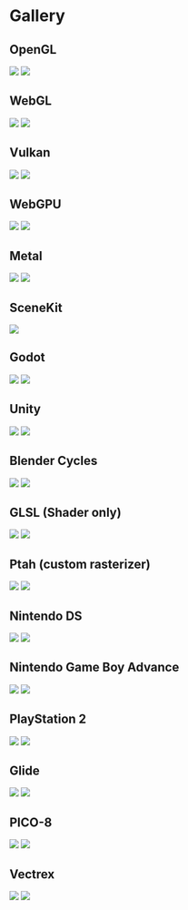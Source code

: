 # Gallery

## OpenGL
![](opengl/images/opengl1.png)
![](opengl/images/opengl2.png)

## WebGL
![](webgl/images/webgl1.png)
![](webgl/images/webgl3.png)

## Vulkan
![](vulkan/images/vulkan1.png)
![](vulkan/images/vulkan2.png)

## WebGPU
![](webgpu/images/webgpu1.png)
![](webgpu/images/webgpu3.png)

## Metal
![](metal/images/metal1.png)
![](metal/images/metal2.png)

## SceneKit
![](scenekit/images/scenekit1.png)

## Godot
![](godot/images/godot-1.png)
![](godot/images/godot-2.png)

## Unity
![](unity/images/unity1.png)
![](unity/images/unity3.png)

## Blender Cycles
![](cycles/images/cycles1.png)
![](cycles/images/cycles3.png)

## GLSL (Shader only)
![](glsl/images/glsl-0.png)
![](glsl/images/glsl-1.png)

## Ptah (custom rasterizer)
![](ptah/images/ptah1.png)
![](ptah/images/ptah2.png)

## Nintendo DS
![](nds/images/nds1.png)
![](nds/images/nds3.png)

## Nintendo Game Boy Advance
![](gba/images/gba1.png)
![](gba/images/gba2.png)

## PlayStation 2
![](ps2/images/ps2-1.png)
![](ps2/images/ps2-3.png)

## Glide
![](glide/images/glide-1.png)
![](glide/images/glide-2.png)

## PICO-8
![](pico8/images/pico8-1.png)
![](pico8/images/pico8-3.png)

## Vectrex
![](vectrex/images/vectrex-1.png)
![](vectrex/images/vectrex-2.png)